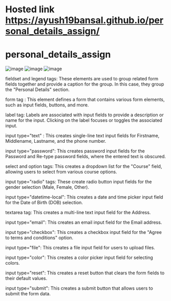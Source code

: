 # Hosted link https://ayush19bansal.github.io/personal_details_assign/

# personal_details_assign
![image](https://github.com/Ayush19bansal/personal_details_assign/assets/118842033/d97603ae-e44f-4e26-b2b1-62aff1253a9b)
![image](https://github.com/Ayush19bansal/personal_details_assign/assets/118842033/4a826241-cd76-4bac-b589-bd48fd9d00c4)
![image](https://github.com/Ayush19bansal/personal_details_assign/assets/118842033/ba009fa0-6d96-4401-a0ac-4fc69c3382fd)


fieldset and legend tags: These elements are used to group related form fields together and provide a caption for the group. In this case, they group the "Personal Details" section.

form tag : This element defines a form that contains various form elements, such as input fields, buttons, and more.

label  tag: Labels are associated with input fields to provide a description or name for the input. Clicking on the label focuses or toggles the associated input.

input type="text" : This creates single-line text input fields for Firstname, Middlename, Lastname, and the phone number.

input type="password": This creates password input fields for the Password and Re-type password fields, where the entered text is obscured.

select and option tags: This creates a dropdown list for the "Course" field, allowing users to select from various course options.

input type="radio" tags: These create radio button input fields for the gender selection (Male, Female, Other).

input type="datetime-local": This creates a date and time picker input field for the Date of Birth (DOB) selection.

textarea tag: This creates a multi-line text input field for the Address.

input type="email": This creates an email input field for the Email address.

input type="checkbox": This creates a checkbox input field for the "Agree to terms and conditions" option.

input type="file": This creates a file input field for users to upload files.

input type="color": This creates a color picker input field for selecting colors.

input type="reset": This creates a reset button that clears the form fields to their default values.

input type="submit": This creates a submit button that allows users to submit the form data.
